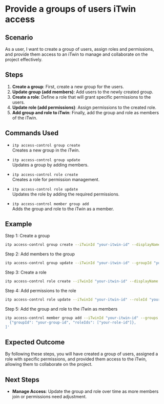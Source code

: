 # Provide a groups of users iTwin access

## Scenario

As a user, I want to create a group of users, assign roles and permissions, and provide them access to an iTwin to manage and collaborate on the project effectively.

## Steps

1. **Create a group**: First, create a new group for the users.
2. **Update group (add members)**: Add users to the newly created group.
3. **Create a role**: Define a role that will grant specific permissions to the users.
4. **Update role (add permissions)**: Assign permissions to the created role.
5. **Add group and role to iTwin**: Finally, add the group and role as members of the iTwin.

## Commands Used

- `itp access-control group create`  
  Creates a new group in the iTwin.

- `itp access-control group update`  
  Updates a group by adding members.

- `itp access-control role create`  
  Creates a role for permission management.

- `itp access-control role update`  
  Updates the role by adding the required permissions.

- `itp access-control member group add`  
  Adds the group and role to the iTwin as a member.

## Example

Step 1: Create a group
```bash
itp access-control group create --iTwinId "your-itwin-id" --displayName "Project Team"
```

Step 2: Add members to the group
```bash
itp access-control group update --iTwinId "your-itwin-id" --groupId "your-group-id" --addMembers "user1@example.com,user2@example.com"
```

Step 3: Create a role
```bash
itp access-control role create --iTwinId "your-itwin-id" --displayName "Project Manager"
```

Step 4: Add permissions to the role
```bash
itp access-control role update --iTwinId "your-itwin-id" --roleId "your-role-id" --addPermissions "ViewModel,EditModel"
```

Step 5: Add the group and role to the iTwin as members
```bash
itp access-control member group add --iTwinId "your-itwin-id" --groups '[
  {"groupId": "your-group-id", "roleIds": ["your-role-id"]},
]'
```

## Expected Outcome

By following these steps, you will have created a group of users, assigned a role with specific permissions, and provided them access to the iTwin, allowing them to collaborate on the project.

## Next Steps

- **Manage Access**: Update the group and role over time as more members join or permissions need adjustment.
